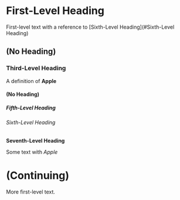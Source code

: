 # First-Level Heading<a id="First-Level Heading"></a>

First-level text with a reference to [Sixth-Level Heading](#Sixth-Level Heading)

## (No Heading)

### Third-Level Heading<a id="Third-Level Heading"></a>

A definition of **Apple**

#### (No Heading)

##### Fifth-Level Heading<a id="Fifth-Level Heading"></a>

###### Sixth-Level Heading<a id="Sixth-Level Heading"></a>

**Seventh-Level Heading**<a id="Seventh-Level Heading"></a>

Some text with _Apple_

# (Continuing)

More first-level text.
